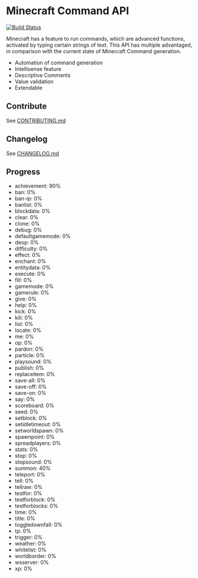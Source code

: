 # Minecraft Command API
[![Build Status](https://travis-ci.org/BrunnerLivio/MinecraftCommandAPI.png)](https://travis-ci.org/BrunnerLivio/MinecraftCommandAPI)

Minecraft has a feature to run commands, which are advanced functions, activated 
by typing certain strings of text.
This API has multiple advantaged, in comparison with the current state
of Minecraft Command generation.
- Automation of command generation
- Intellisense feature
- Descriptive Comments
- Value validation
- Extendable 

## Contribute
See [CONTRIBUTING.md](https://github.com/BrunnerLivio/MinecraftCommandAPI/blob/master/.github/CONTRIBUTING.md)

## Changelog
See [CHANGELOG.md](https://github.com/driftyco/ionic/blob/master/CHANGELOG.md)

## Progress
- achievement: 90%
- ban: 0%
- ban-ip: 0%
- banlist: 0%
- blockdata: 0%
- clear: 0%
- clone: 0%
- debug: 0%
- defaultgamemode: 0%
- deop: 0%
- difficulty: 0%
- effect: 0%
- enchant: 0%
- entitydata: 0%
- execute: 0%
- fill: 0%
- gamemode: 0%
- gamerule: 0%
- give: 0%
- help: 0%
- kick: 0%
- kill: 0%
- list: 0%
- locate: 0%
- me: 0%
- op: 0%
- pardon: 0%
- particle: 0%
- playsound: 0%
- publish: 0%
- replaceitem: 0%
- save-all: 0%
- save-off: 0%
- save-on: 0%
- say: 0%
- scoreboard: 0%
- seed: 0%
- setblock: 0%
- setidletimeout: 0%
- setworldspawn: 0%
- spawnpoint: 0%
- spreadplayers: 0%
- stats: 0%
- stop: 0%
- stopsound: 0%
- summon: 40%
- teleport: 0%
- tell: 0%
- tellraw: 0%
- testfor: 0%
- testforblock: 0%
- testforblocks: 0%
- time: 0%
- title: 0%
- toggledownfall: 0%
- tp: 0%
- trigger: 0%
- weather: 0%
- whitelist: 0%
- worldborder: 0%
- wsserver: 0%
- xp: 0%